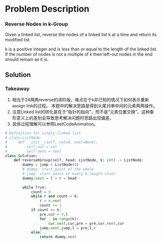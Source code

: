 # Problem Description
### Reverse Nodes in k-Group
Given a linked list, reverse the nodes of a linked list k at a time and return its modified list.

k is a positive integer and is less than or equal to the length of the linked list. If the number of nodes is not a multiple of k then left-out nodes in the end should remain as it is.

## Solution
### Takeaway
1. 相当于24两两reverse的进阶版，难点在于k非已知的情况下如何表示重新assign link的过程。 本题中的解决思路是得到头尾对串中间的元素两两操作。
2. 注意Linked list的转化是在于“指针的指向”，而不是“元素位置交换”。这种象形意义上的差别会导致思考解决问题时思路出现偏差。
3. 具体过程理解可以参照LeetCodeAnimation。
```python
# Definition for singly-linked list.
# class ListNode:
#     def __init__(self, val=0, next=None):
#         self.val = val
#         self.next = next
class Solution:
    def reverseKGroup(self, head: ListNode, k: int) -> ListNode:
        dummy = jump = ListNode(0)
        # dummy: start point of the whole
        # jump: start point of every k-length chain
        dummy.next = l = r = head
        
        while True:
            count = 0
            while r and count < k:
                r = r.next
                count += 1
            if count == k:
                pre,cur = r,l
                for _ in range(k):
                    cur.next,cur,pre = pre,cur.next,cur
                jump.next,jump,l = pre,l,r
            else:
                return dummy.next
```